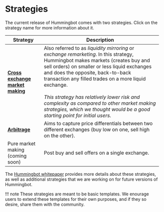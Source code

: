 # Strategies

The current release of Hummingbot comes with two strategies. Click on the strategy name for more information about it.

| Strategy | Description |
|----|----|
| **[Cross exchange market making](/strategies/cross-exchange-market-making)** | Also referred to as *liquidity mirroring* or *exchange remarketing*.  In this strategy, Hummingbot makes markets (creates buy and sell orders) on smaller or less liquid exchanges and does the opposite, back-to-back transaction any filled trades on a more liquid exchange.  <br/><br/>*This strategy has relatively lower risk and complexity as compared to other market making strategies, which we thought would be a good starting point for initial users.* |
| **[Arbitrage](/strategies/arbitrage)** | Aims to capture price differentials between two different exchanges (buy low on one, sell high on the other). |
| Pure market making (coming soon) | Post buy and sell offers on a single exchange.

The [Hummingbot whitepaper](https://www.hummingbot.io/whitepaper.pdf) provides more details about these strategies, as well as additional strategies that we are working on for future versions of Hummingbot.

!!! note
    These strategies are meant to be basic templates. We enourage users to extend these templates for their own purposes, and if they so desire, share them with the community.

